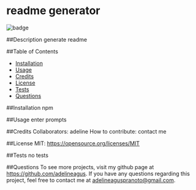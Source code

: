 # readme generator

  ![badge](https://img.shields.io/badge/license-MIT-brightgreen.svg)

  ##Description
  generate readme

  ##Table of Contents
  - [Installation](#installation)
  - [Usage](#usage)
  - [Credits](#credits)
  - [License](#license)
  - [Tests](#tests)
  - [Questions](#questions)

  ##Installation
  npm 

  ##Usage
  enter prompts

  ##Credits
  Collaborators: adeline
  How to contribute: contact me

  ##License
    MIT: https://opensource.org/licenses/MIT

  ##Tests
  no tests

  ##Questions
  To see more projects, visit my github page at https://github.com/adelineagus. If you have any questions regarding this project, feel free to contact me at adelineaguspranoto@gmail.com.
